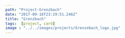 ```yaml
---
path: "Project-Grenzbach"
date: "2017-09-18T23:19:51.246Z"
title: "Grenzbach"
tags:  [project, card]
image : "../../images/projects/Grenzebach_logo.jpg"
---
```

